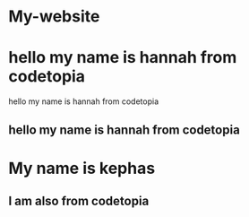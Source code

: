 # My-website

# hello my name is hannah from codetopia

hello my name is hannah from codetopia

## hello my name is hannah from codetopia

# My name is kephas 

## I am also from codetopia 
